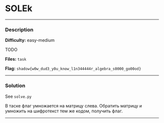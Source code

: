 # SOLEk

--------------------

### Description

**Difficulty:** easy-medium

TODO

**Files:** `task`

**Flag:** `shadow{w0w_dud3_y0u_know_l1n344444r_algebra_s0000_go00od}`

--------------------

### Solution

See `solve.py`

В таске флаг умножается на матрицу слева. Обратить матрицу и умножить на шифротекст тем же кодом, получить флаг.  

--------------------
